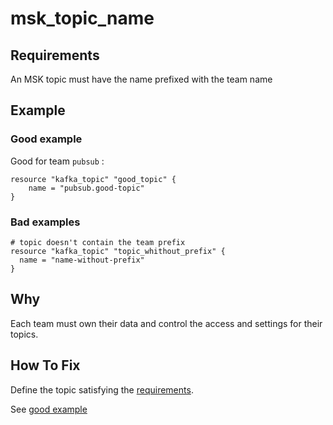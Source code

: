 # msk_topic_name

## Requirements

An MSK topic must have the name prefixed with the team name

## Example

### Good example

Good for team `pubsub`  :
```hcl
resource "kafka_topic" "good_topic" {
	name = "pubsub.good-topic"
}
```

### Bad examples
```hcl
# topic doesn't contain the team prefix
resource "kafka_topic" "topic_whithout_prefix" {
  name = "name-without-prefix"
}
```


## Why

Each team must own their data and control the access and settings for their topics.

## How To Fix

Define the topic satisfying the [requirements](#requirements).

See [good example](#good-example)
